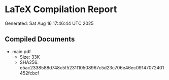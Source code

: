 # LaTeX Compilation Report
Generated: Sat Aug 16 17:46:44 UTC 2025
## Compiled Documents
- main.pdf
  - Size: 33K
  - SHA256: e5ac2338588d748c5f5231f10508967c5d23c706e46ec09147072401452fcbcf

